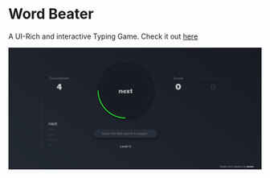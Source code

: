 # Word Beater
A UI-Rich and interactive Typing Game.
Check it out [here](https://contrevien.github.io/word-beater)

![Screenshot](https://github.com/Contrevien/word-beater/blob/master/ui.png)

